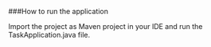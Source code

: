 ###How to run the application

Import the project as Maven project in your IDE and run the TaskApplication.java file.
